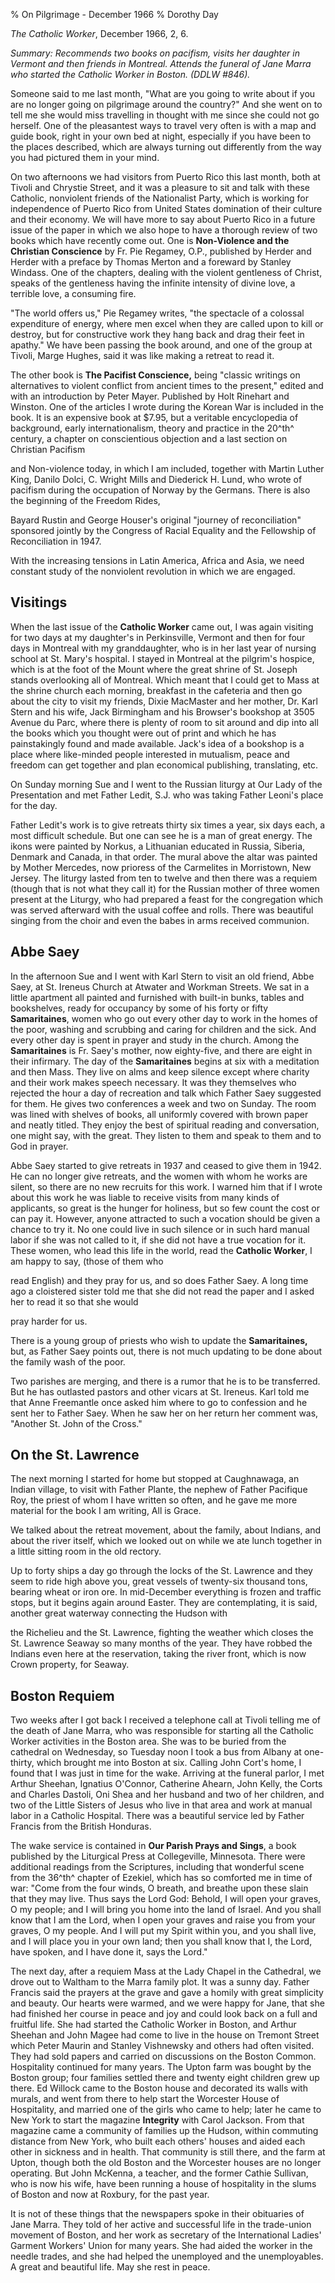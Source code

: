 % On Pilgrimage - December 1966
% Dorothy Day

*The Catholic Worker*, December 1966, 2, 6.

*Summary: Recommends two books on pacifism, visits her daughter in
Vermont and then friends in Montreal. Attends the funeral of Jane Marra
who started the Catholic Worker in Boston. (DDLW \#846).*

Someone said to me last month, "What are you going to write about if you
are no longer going on pilgrimage around the country?" And she went on
to tell me she would miss travelling in thought with me since she could
not go herself. One of the pleasantest ways to travel very often is with
a map and guide book, right in your own bed at night, especially if you
have been to the places described, which are always turning out
differently from the way you had pictured them in your mind.

On two afternoons we had visitors from Puerto Rico this last month, both
at Tivoli and Chrystie Street, and it was a pleasure to sit and talk
with these Catholic, nonviolent friends of the Nationalist Party, which
is working for independence of Puerto Rico from United States domination
of their culture and their economy. We will have more to say about
Puerto Rico in a future issue of the paper in which we also hope to have
a thorough review of two books which have recently come out. One is
**Non-Violence and the** **Christian Conscience** by Fr. Pie Regamey,
O.P., published by Herder and Herder with a preface by Thomas Merton and
a foreward by Stanley Windass. One of the chapters, dealing with the
violent gentleness of Christ, speaks of the gentleness having the
infinite intensity of divine love, a terrible love, a consuming fire.

"The world offers us," Pie Regamey writes, "the spectacle of a colossal
expenditure of energy, where men excel when they are called upon to kill
or destroy, but for constructive work they hang back and drag their feet
in apathy." We have been passing the book around, and one of the group
at Tivoli, Marge Hughes, said it was like making a retreat to read it.

The other book is **The Pacifist Conscience,** being "classic writings
on alternatives to violent conflict from ancient times to the present,"
edited and with an introduction by Peter Mayer. Published by Holt
Rinehart and Winston. One of the articles I wrote during the Korean War
is included in the book. It is an expensive book at \$7.95, but a
veritable encyclopedia of background, early internationalism, theory and
practice in the 20^th^ century, a chapter on conscientious objection and
a last section on Christian Pacifism

and Non-violence today, in which I am included, together with Martin
Luther King, Danilo Dolci, C. Wright Mills and Diederick H. Lund, who
wrote of pacifism during the occupation of Norway by the Germans. There
is also the beginning of the Freedom Rides,

Bayard Rustin and George Houser's original "journey of reconciliation"
sponsored jointly by the Congress of Racial Equality and the Fellowship
of Reconciliation in 1947.

With the increasing tensions in Latin America, Africa and Asia, we need
constant study of the nonviolent revolution in which we are engaged.

Visitings
---------

When the last issue of the **Catholic Worker** came out, I was again
visiting for two days at my daughter's in Perkinsville, Vermont and then
for four days in Montreal with my granddaughter, who is in her last year
of nursing school at St. Mary's hospital. I stayed in Montreal at the
pilgrim's hospice, which is at the foot of the Mount where the great
shrine of St. Joseph stands overlooking all of Montreal. Which meant
that I could get to Mass at the shrine church each morning, breakfast in
the cafeteria and then go about the city to visit my friends, Dixie
MacMaster and her mother, Dr. Karl Stern and his wife, Jack Birmingham
and his Browser's bookshop at 3505 Avenue du Parc, where there is plenty
of room to sit around and dip into all the books which you thought were
out of print and which he has painstakingly found and made available.
Jack's idea of a bookshop is a place where like-minded people interested
in mutualism, peace and freedom can get together and plan economical
publishing, translating, etc.

On Sunday morning Sue and I went to the Russian liturgy at Our Lady of
the Presentation and met Father Ledit, S.J. who was taking Father
Leoni's place for the day.

Father Ledit's work is to give retreats thirty six times a year, six
days each, a most difficult schedule. But one can see he is a man of
great energy. The ikons were painted by Norkus, a Lithuanian educated in
Russia, Siberia, Denmark and Canada, in that order. The mural above the
altar was painted by Mother Mercedes, now prioress of the Carmelites in
Morristown, New Jersey. The liturgy lasted from ten to twelve and then
there was a requiem (though that is not what they call it) for the
Russian mother of three women present at the Liturgy, who had prepared a
feast for the congregation which was served afterward with the usual
coffee and rolls. There was beautiful singing from the choir and even
the babes in arms received communion.

Abbe Saey
---------

In the afternoon Sue and I went with Karl Stern to visit an old friend,
Abbe Saey, at St. Ireneus Church at Atwater and Workman Streets. We sat
in a little apartment all painted and furnished with built-in bunks,
tables and bookshelves, ready for occupancy by some of his forty or
fifty **Samaritaines**, women who go out every other day to work in the
homes of the poor, washing and scrubbing and caring for children and the
sick. And every other day is spent in prayer and study in the church.
Among the **Samaritaines** is Fr. Saey's mother, now eighty-five, and
there are eight in their infirmary. The day of the **Samaritaines**
begins at six with a meditation and then Mass. They live on alms and
keep silence except where charity and their work makes speech necessary.
It was they themselves who rejected the hour a day of recreation and
talk which Father Saey suggested for them. He gives two conferences a
week and two on Sunday. The room was lined with shelves of books, all
uniformly covered with brown paper and neatly titled. They enjoy the
best of spiritual reading and conversation, one might say, with the
great. They listen to them and speak to them and to God in prayer.

Abbe Saey started to give retreats in 1937 and ceased to give them in
1942. He can no longer give retreats, and the women with whom he works
are silent, so there are no new recruits for this work. I warned him
that if I wrote about this work he was liable to receive visits from
many kinds of applicants, so great is the hunger for holiness, but so
few count the cost or can pay it. However, anyone attracted to such a
vocation should be given a chance to try it. No one could live in such
silence or in such hard manual labor if she was not called to it, if she
did not have a true vocation for it. These women, who lead this life in
the world, read the **Catholic Worker**, I am happy to say, (those of
them who

read English) and they pray for us, and so does Father Saey. A long time
ago a cloistered sister told me that she did not read the paper and I
asked her to read it so that she would

pray harder for us.

There is a young group of priests who wish to update the
**Samaritaines,** but, as Father Saey points out, there is not much
updating to be done about the family wash of the poor.

Two parishes are merging, and there is a rumor that he is to be
transferred. But he has outlasted pastors and other vicars at St.
Ireneus. Karl told me that Anne Freemantle once asked him where to go to
confession and he sent her to Father Saey. When he saw her on her return
her comment was, "Another St. John of the Cross."

On the St. Lawrence
-------------------

The next morning I started for home but stopped at Caughnawaga, an
Indian village, to visit with Father Plante, the nephew of Father
Pacifique Roy, the priest of whom I have written so often, and he gave
me more material for the book I am writing, All is Grace.

We talked about the retreat movement, about the family, about Indians,
and about the river itself, which we looked out on while we ate lunch
together in a little sitting room in the old rectory.

Up to forty ships a day go through the locks of the St. Lawrence and
they seem to ride high above you, great vessels of twenty-six thousand
tons, bearing wheat or iron ore. In mid-December everything is frozen
and traffic stops, but it begins again around Easter. They are
contemplating, it is said, another great waterway connecting the Hudson
with

the Richelieu and the St. Lawrence, fighting the weather which closes
the St. Lawrence Seaway so many months of the year. They have robbed the
Indians even here at the reservation, taking the river front, which is
now Crown property, for Seaway.

Boston Requiem
--------------

Two weeks after I got back I received a telephone call at Tivoli telling
me of the death of Jane Marra, who was responsible for starting all the
Catholic Worker activities in the Boston area. She was to be buried from
the cathedral on Wednesday, so Tuesday noon I took a bus from Albany at
one-thirty, which brought me into Boston at six. Calling John Cort's
home, I found that I was just in time for the wake. Arriving at the
funeral parlor, I met Arthur Sheehan, Ignatius O'Connor, Catherine
Ahearn, John Kelly, the Corts and Charles Dastoli, Oni Shea and her
husband and two of her children, and two of the Little Sisters of Jesus
who live in that area and work at manual labor in a Catholic Hospital.
There was a beautiful service led by Father Francis from the British
Honduras.

The wake service is contained in **Our Parish Prays and Sings**, a book
published by the Liturgical Press at Collegeville, Minnesota. There were
additional readings from the Scriptures, including that wonderful scene
from the 36^th^ chapter of Ezekiel, which has so comforted me in time of
war: "Come from the four winds, O breath, and breathe upon these slain
that they may live. Thus says the Lord God: Behold, I will open your
graves, O my people; and I will bring you home into the land of Israel.
And you shall know that I am the Lord, when I open your graves and raise
you from your graves, O my people. And I will put my Spirit within you,
and you shall live, and I will place you in your own land; then you
shall know that I, the Lord, have spoken, and I have done it, says the
Lord."

The next day, after a requiem Mass at the Lady Chapel in the Cathedral,
we drove out to Waltham to the Marra family plot. It was a sunny day.
Father Francis said the prayers at the grave and gave a homily with
great simplicity and beauty. Our hearts were warmed, and we were happy
for Jane, that she had finished her course in peace and joy and could
look back on a full and fruitful life. She had started the Catholic
Worker in Boston, and Arthur Sheehan and John Magee had come to live in
the house on Tremont Street which Peter Maurin and Stanley Vishnewsky
and others had often visited. They had sold papers and carried on
discussions on the Boston Common. Hospitality continued for many years.
The Upton farm was bought by the Boston group; four families settled
there and twenty eight children grew up there. Ed Willock came to the
Boston house and decorated its walls with murals, and went from there to
help start the Worcester House of Hospitality, and married one of the
girls who came to help; later he came to New York to start the magazine
**Integrity** with Carol Jackson. From that magazine came a community of
families up the Hudson, within commuting distance from New York, who
built each others' houses and aided each other in sickness and in
health. That community is still there, and the farm at Upton, though
both the old Boston and the Worcester houses are no longer operating.
But John McKenna, a teacher, and the former Cathie Sullivan, who is now
his wife, have been running a house of hospitality in the slums of
Boston and now at Roxbury, for the past year.

It is not of these things that the newspapers spoke in their obituaries
of Jane Marra. They told of her active and successful life in the
trade-union movement of Boston, and her work as secretary of the
International Ladies' Garment Workers' Union for many years. She had
aided the worker in the needle trades, and she had helped the unemployed
and the unemployables. A great and beautiful life. May she rest in
peace.
